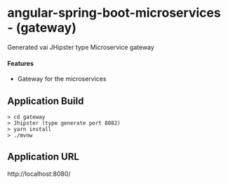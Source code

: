 # angular-spring-boot-microservices - (gateway)

Generated vai JHipster type Microservice gateway

#### Features 
- Gateway for the microservices   

## Application Build 
``` 
> cd gateway 
> Jhipster (type generate port 8082)
> yarn install
> ./mvnw
```
  
## Application URL
http://localhost:8080/
 
